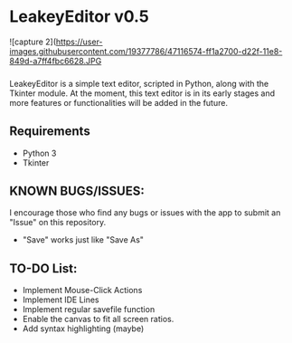 # LeakeyEditor v0.5
![capture 2](https://user-images.githubusercontent.com/19377786/47116574-ff1a2700-d22f-11e8-849d-a7ff4fbc6628.JPG
###
LeakeyEditor is a simple text editor, scripted in Python, along with the Tkinter module. At the moment, this text editor is in its early stages and more features or functionalities will be added in the future.

## Requirements
* Python 3
* Tkinter

## KNOWN BUGS/ISSUES:
I encourage those who find any bugs or issues with the app to submit an "Issue" on this repository.
* "Save" works just like "Save As"

## TO-DO List:
* Implement Mouse-Click Actions
* Implement IDE Lines
* Implement regular savefile function
* Enable the canvas to fit all screen ratios.
* Add syntax highlighting (maybe) 
